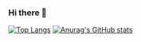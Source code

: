 ### Hi there 👋

[![Top Langs](https://github-readme-stats.vercel.app/api/top-langs/?username=leng-z4&theme=onedark)](https://github.com/anuraghazra/github-readme-stats)
[![Anurag's GitHub stats](https://github-readme-stats.vercel.app/api?username=leng-z4&count_private=true&theme=onedark)](https://github.com/anuraghazra/github-readme-stats)

